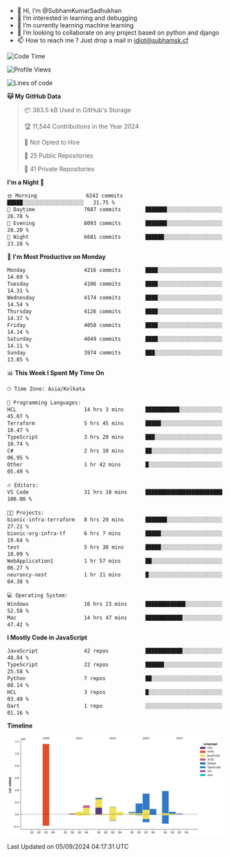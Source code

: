 - 👋 Hi, I’m @SubhamKumarSadhukhan
- 👀 I’m interested in learning and debugging
- 🌱 I’m currently learning machine learning
- 💞️ I’m looking to collaborate on any project based on python and django
- 📫 How to reach me ?
      Just drop a mail in idiot@subhamsk.cf

<!---
SubhamKumarSadhukhan/SubhamKumarSadhukhan is a ✨ special ✨ repository because its `README.md` (this file) appears on your GitHub profile.
You can click the Preview link to take a look at your changes.
--->


<!--START_SECTION:waka-->
![Code Time](http://img.shields.io/badge/Code%20Time-2%2C465%20hrs%2037%20mins-blue)

![Profile Views](http://img.shields.io/badge/Profile%20Views-0-blue)

![Lines of code](https://img.shields.io/badge/From%20Hello%20World%20I%27ve%20Written-2.9%20million%20lines%20of%20code-blue)

**🐱 My GitHub Data** 

> 📦 383.5 kB Used in GitHub's Storage 
 > 
> 🏆 11,544 Contributions in the Year 2024
 > 
> 🚫 Not Opted to Hire
 > 
> 📜 25 Public Repositories 
 > 
> 🔑 41 Private Repositories 
 > 
**I'm a Night 🦉** 

```text
🌞 Morning                6242 commits        █████░░░░░░░░░░░░░░░░░░░░   21.75 % 
🌆 Daytime                7687 commits        ███████░░░░░░░░░░░░░░░░░░   26.78 % 
🌃 Evening                8093 commits        ███████░░░░░░░░░░░░░░░░░░   28.20 % 
🌙 Night                  6681 commits        ██████░░░░░░░░░░░░░░░░░░░   23.28 % 
```
📅 **I'm Most Productive on Monday** 

```text
Monday                   4216 commits        ████░░░░░░░░░░░░░░░░░░░░░   14.69 % 
Tuesday                  4106 commits        ████░░░░░░░░░░░░░░░░░░░░░   14.31 % 
Wednesday                4174 commits        ████░░░░░░░░░░░░░░░░░░░░░   14.54 % 
Thursday                 4126 commits        ████░░░░░░░░░░░░░░░░░░░░░   14.37 % 
Friday                   4058 commits        ████░░░░░░░░░░░░░░░░░░░░░   14.14 % 
Saturday                 4049 commits        ████░░░░░░░░░░░░░░░░░░░░░   14.11 % 
Sunday                   3974 commits        ███░░░░░░░░░░░░░░░░░░░░░░   13.85 % 
```


📊 **This Week I Spent My Time On** 

```text
🕑︎ Time Zone: Asia/Kolkata

💬 Programming Languages: 
HCL                      14 hrs 3 mins       ███████████░░░░░░░░░░░░░░   45.07 % 
Terraform                5 hrs 45 mins       █████░░░░░░░░░░░░░░░░░░░░   18.47 % 
TypeScript               3 hrs 20 mins       ███░░░░░░░░░░░░░░░░░░░░░░   10.74 % 
C#                       2 hrs 10 mins       ██░░░░░░░░░░░░░░░░░░░░░░░   06.95 % 
Other                    1 hr 42 mins        █░░░░░░░░░░░░░░░░░░░░░░░░   05.49 % 

🔥 Editors: 
VS Code                  31 hrs 10 mins      █████████████████████████   100.00 % 

🐱‍💻 Projects: 
bionic-infra-terraform   8 hrs 29 mins       ███████░░░░░░░░░░░░░░░░░░   27.21 % 
bionic-org-infra-tf      6 hrs 7 mins        █████░░░░░░░░░░░░░░░░░░░░   19.64 % 
test                     5 hrs 38 mins       █████░░░░░░░░░░░░░░░░░░░░   18.09 % 
WebApplication1          1 hr 57 mins        ██░░░░░░░░░░░░░░░░░░░░░░░   06.27 % 
neuroncy-nest            1 hr 21 mins        █░░░░░░░░░░░░░░░░░░░░░░░░   04.38 % 

💻 Operating System: 
Windows                  16 hrs 23 mins      █████████████░░░░░░░░░░░░   52.58 % 
Mac                      14 hrs 47 mins      ████████████░░░░░░░░░░░░░   47.42 % 
```

**I Mostly Code in JavaScript** 

```text
JavaScript               42 repos            ████████████░░░░░░░░░░░░░   48.84 % 
TypeScript               22 repos            ██████░░░░░░░░░░░░░░░░░░░   25.58 % 
Python                   7 repos             ██░░░░░░░░░░░░░░░░░░░░░░░   08.14 % 
HCL                      3 repos             █░░░░░░░░░░░░░░░░░░░░░░░░   03.49 % 
Dart                     1 repo              ░░░░░░░░░░░░░░░░░░░░░░░░░   01.16 % 
```



**Timeline**

![Lines of Code chart](https://raw.githubusercontent.com/SubhamKumarSadhukhan/SubhamKumarSadhukhan/main/assets/bar_graph.png)


 Last Updated on 05/09/2024 04:17:31 UTC
<!--END_SECTION:waka-->
